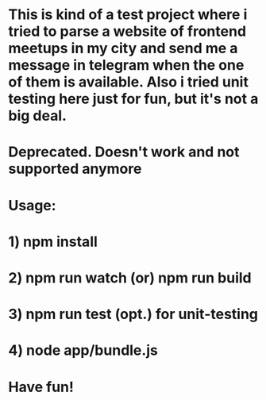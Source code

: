 # This is kind of a test project where i tried to parse a website of frontend meetups in my city and send me a message in telegram when the one of them is available. Also i tried unit testing here just for fun, but it's not a big deal.

# Deprecated. Doesn't work and not supported anymore

# Usage:
# 1) npm install
# 2) npm run watch (or) npm run build
# 3) npm run test (opt.) for unit-testing
# 4) node app/bundle.js

# Have fun!
